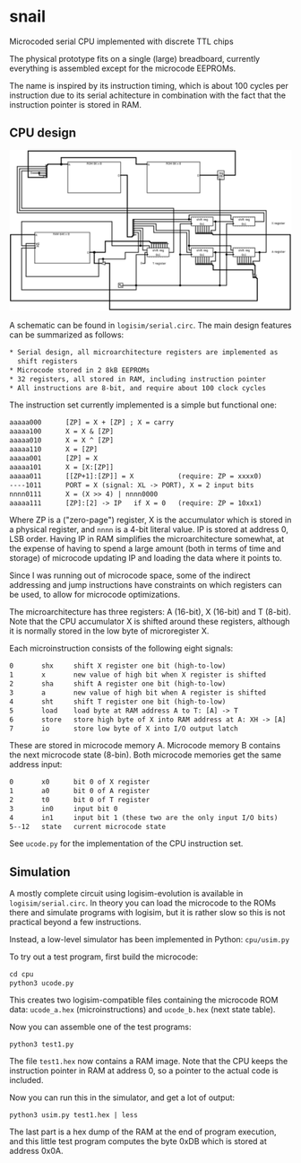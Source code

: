 # snail
Microcoded serial CPU implemented with discrete TTL chips

The physical prototype fits on a single (large) breadboard, currently
everything is assembled except for the microcode EEPROMs.

The name is inspired by its instruction timing, which is about 100 cycles per
instruction due to its serial achitecture in combination with the fact that
the instruction pointer is stored in RAM.

## CPU design

![snail CPU schematic](logisim/snail.png)

A schematic can be found in `logisim/serial.circ`. The main design features
can be summarized as follows:

    * Serial design, all microarchitecture registers are implemented as
      shift registers
    * Microcode stored in 2 8kB EEPROMs
    * 32 registers, all stored in RAM, including instruction pointer
    * All instructions are 8-bit, and require about 100 clock cycles

The instruction set currently implemented is a simple but functional one:

    aaaaa000      [ZP] = X + [ZP] ; X = carry
    aaaaa100      X = X & [ZP]
    aaaaa010      X = X ^ [ZP]
    aaaaa110      X = [ZP]
    aaaaa001      [ZP] = X
    aaaaa101      X = [X:[ZP]]
    aaaaa011      [[ZP+1]:[ZP]] = X           (require: ZP = xxxx0)
    ----1011      PORT = X (signal: XL -> PORT), X = 2 input bits
    nnnn0111      X = (X >> 4) | nnnn0000
    aaaaa111      [ZP]:[2] -> IP   if X = 0   (require: ZP = 10xx1)

Where ZP is a ("zero-page") register, X is the accumulator which is stored in
a physical register, and `nnnn` is a 4-bit literal value. IP is stored at
address 0, LSB order. Having IP in RAM simplifies the microarchitecture
somewhat, at the expense of having to spend a large amount (both in terms of
time and storage) of microcode updating IP and loading the data where it
points to.

Since I was running out of microcode space, some of the indirect addressing
and jump instructions have constraints on which registers can be used, to
allow for microcode optimizations.

The microarchitecture has three registers: A (16-bit), X (16-bit) and T
(8-bit). Note that the CPU accumulator X is shifted around these registers,
although it is normally stored in the low byte of microregister X.

Each microinstruction consists of the following eight signals:

    0       shx     shift X register one bit (high-to-low)
    1       x       new value of high bit when X register is shifted
    2       sha     shift A register one bit (high-to-low)
    3       a       new value of high bit when A register is shifted
    4       sht     shift T register one bit (high-to-low)
    5       load    load byte at RAM address A to T: [A] -> T
    6       store   store high byte of X into RAM address at A: XH -> [A]
    7       io      store low byte of X into I/O output latch

These are stored in microcode memory A. Microcode memory B contains the next
microcode state (8-bin). Both microcode memories get the same address input:

    0       x0      bit 0 of X register
    1       a0      bit 0 of A register
    2       t0      bit 0 of T register
    3       in0     input bit 0
    4       in1     input bit 1 (these two are the only input I/O bits)
    5--12   state   current microcode state

See `ucode.py` for the implementation of the CPU instruction set.


## Simulation

A mostly complete circuit using logisim-evolution is available in
`logisim/serial.circ`. In theory you can load the microcode to the ROMs there
and simulate programs with logisim, but it is rather slow so this is not
practical beyond a few instructions.

Instead, a low-level simulator has been implemented in Python: `cpu/usim.py`

To try out a test program, first build the microcode:

    cd cpu
    python3 ucode.py

This creates two logisim-compatible files containing the microcode ROM
data: `ucode_a.hex` (microinstructions) and `ucode_b.hex` (next state table).

Now you can assemble one of the test programs:

    python3 test1.py

The file `test1.hex` now contains a RAM image. Note that the CPU keeps the
instruction pointer in RAM at address 0, so a pointer to the actual code is
included.

Now you can run this in the simulator, and get a lot of output:

    python3 usim.py test1.hex | less

The last part is a hex dump of the RAM at the end of program execution, and
this little test program computes the byte 0xDB which is stored at address
0x0A.


